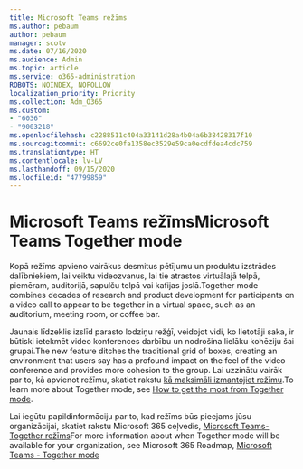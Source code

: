 ```yaml
---
title: Microsoft Teams režīms
ms.author: pebaum
author: pebaum
manager: scotv
ms.date: 07/16/2020
ms.audience: Admin
ms.topic: article
ms.service: o365-administration
ROBOTS: NOINDEX, NOFOLLOW
localization_priority: Priority
ms.collection: Adm_O365
ms.custom:
- "6036"
- "9003218"
ms.openlocfilehash: c2288511c404a33141d28a4b04a6b38428317f10
ms.sourcegitcommit: c6692ce0fa1358ec3529e59ca0ecdfdea4cdc759
ms.translationtype: HT
ms.contentlocale: lv-LV
ms.lasthandoff: 09/15/2020
ms.locfileid: "47799859"
---
```

# <a name="microsoft-teams-together-mode"></a><span data-ttu-id="1286b-102">Microsoft Teams režīms</span><span class="sxs-lookup"><span data-stu-id="1286b-102">Microsoft Teams Together mode</span></span>

<span data-ttu-id="1286b-103">Kopā režīms apvieno vairākus desmitus pētījumu un produktu izstrādes dalībniekiem, lai veiktu videozvanus, lai tie atrastos virtuālajā telpā, piemēram, auditorijā, sapulču telpā vai kafijas joslā.</span><span class="sxs-lookup"><span data-stu-id="1286b-103">Together mode combines decades of research and product development for participants on a video call to appear to be together in a virtual space, such as an auditorium, meeting room, or coffee bar.</span></span> 

<span data-ttu-id="1286b-104">Jaunais līdzeklis izslīd parasto lodziņu režģī, veidojot vidi, ko lietotāji saka, ir būtiski ietekmēt video konferences darbību un nodrošina lielāku kohēziju šai grupai.</span><span class="sxs-lookup"><span data-stu-id="1286b-104">The new feature ditches the traditional grid of boxes, creating an environment that users say has a profound impact on the feel of the video conference and provides more cohesion to the group.</span></span> <span data-ttu-id="1286b-105">Lai uzzinātu vairāk par to, kā apvienot režīmu, skatiet rakstu [kā maksimāli izmantojiet režīmu](https://techcommunity.microsoft.com/t5/microsoft-teams-blog/how-to-get-the-most-from-together-mode/ba-p/1509496).</span><span class="sxs-lookup"><span data-stu-id="1286b-105">To learn more about Together mode, see [How to get the most from Together mode](https://techcommunity.microsoft.com/t5/microsoft-teams-blog/how-to-get-the-most-from-together-mode/ba-p/1509496).</span></span>  

<span data-ttu-id="1286b-106">Lai iegūtu papildinformāciju par to, kad režīms būs pieejams jūsu organizācijai, skatiet rakstu Microsoft 365 ceļvedis, [Microsoft Teams-Together režīms](https://www.microsoft.com/microsoft-365/roadmap?featureid=65942)</span><span class="sxs-lookup"><span data-stu-id="1286b-106">For more information about when Together mode will be available for your organization, see Microsoft 365 Roadmap, [Microsoft Teams - Together mode](https://www.microsoft.com/microsoft-365/roadmap?featureid=65942)</span></span>